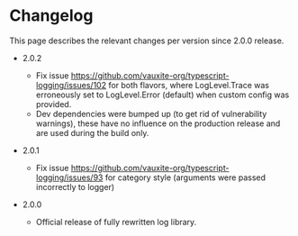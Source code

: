 # Changelog

This page describes the relevant changes per version since 2.0.0 release.

* 2.0.2
    * Fix issue https://github.com/vauxite-org/typescript-logging/issues/102 for both flavors, where LogLevel.Trace was
      erroneously set to LogLevel.Error (default) when custom config was provided.
    * Dev dependencies were bumped up (to get rid of vulnerability warnings), these have no influence on the production
      release and are used during the build only.

* 2.0.1
    * Fix issue https://github.com/vauxite-org/typescript-logging/issues/93 for category style (arguments were passed
      incorrectly to logger)

* 2.0.0
    * Official release of fully rewritten log library.
